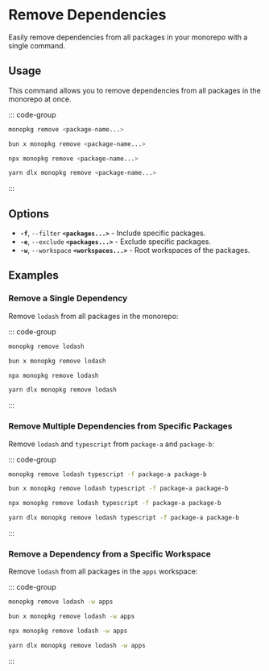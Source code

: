 # Remove Dependencies

Easily remove dependencies from all packages in your monorepo with a single command.

## Usage

This command allows you to remove dependencies from all packages in the monorepo at once.

::: code-group

```bash [Global]
monopkg remove <package-name...>
```

```bash [Bun]
bun x monopkg remove <package-name...>
```

```bash [NPM]
npx monopkg remove <package-name...>
```

```bash [Yarn]
yarn dlx monopkg remove <package-name...>
```

:::

## Options

- **`-f`**, `--filter` **`<packages...>`** - Include specific packages.
- **`-e`**, `--exclude` **`<packages...>`** - Exclude specific packages.
- **`-w`**, `--workspace` **`<workspaces...>`** - Root workspaces of the packages.

## Examples

### Remove a Single Dependency

Remove `lodash` from all packages in the monorepo:

::: code-group

```bash [Global]
monopkg remove lodash
```

```bash [Bun]
bun x monopkg remove lodash
```

```bash [NPM]
npx monopkg remove lodash
```

```bash [Yarn]
yarn dlx monopkg remove lodash
```

:::

### Remove Multiple Dependencies from Specific Packages

Remove `lodash` and `typescript` from `package-a` and `package-b`:

::: code-group

```bash [Global]
monopkg remove lodash typescript -f package-a package-b
```

```bash [Bun]
bun x monopkg remove lodash typescript -f package-a package-b
```

```bash [NPM]
npx monopkg remove lodash typescript -f package-a package-b
```

```bash [Yarn]
yarn dlx monopkg remove lodash typescript -f package-a package-b
```

:::

### Remove a Dependency from a Specific Workspace

Remove `lodash` from all packages in the `apps` workspace:

::: code-group

```bash [Global]
monopkg remove lodash -w apps
```

```bash [Bun]
bun x monopkg remove lodash -w apps
```

```bash [NPM]
npx monopkg remove lodash -w apps
```

```bash [Yarn]
yarn dlx monopkg remove lodash -w apps
```

:::
